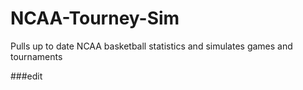# NCAA-Tourney-Sim
Pulls up to date NCAA basketball statistics and simulates games and tournaments

###edit
